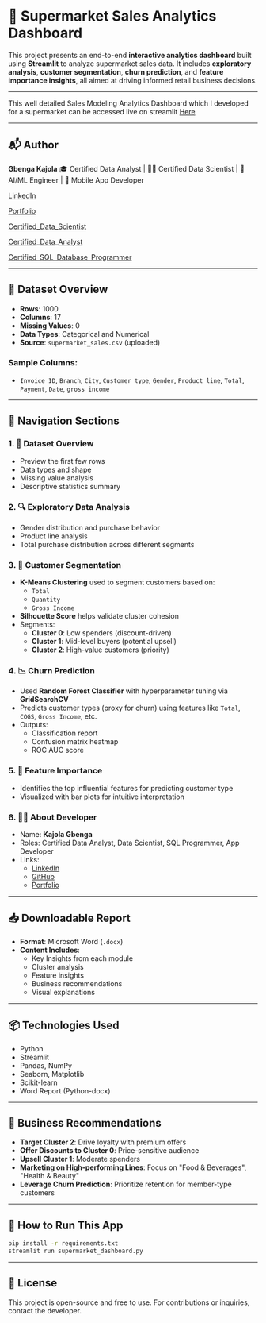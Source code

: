 
# 🛒 Supermarket Sales Analytics Dashboard

This project presents an end-to-end **interactive analytics dashboard** built using **Streamlit** to analyze supermarket sales data. It includes **exploratory analysis**, **customer segmentation**, **churn prediction**, and **feature importance insights**, all aimed at driving informed retail business decisions.

---

This well detailed Sales Modeling Analytics Dashboard which I developed for a supermarket can be accessed live on streamlit [Here](https://salesmodelling.streamlit.app/)

---

## 📬 Author

**Gbenga Kajola**
🎓 Certified Data Analyst | 👨‍💻 Certified Data Scientist | 🧠 AI/ML Engineer | 📱 Mobile App Developer 

[LinkedIn](https://www.linkedin.com/in/kajolagbenga)

[Portfolio](https://kajolagbenga.netlify.app)

[Certified_Data_Scientist](https://www.datacamp.com/certificate/DSA0012312825030)

[Certified_Data_Analyst](https://www.datacamp.com/certificate/DAA0018583322187)

[Certified_SQL_Database_Programmer](https://www.datacamp.com/certificate/SQA0019722049554)


---

## 📁 Dataset Overview

- **Rows**: 1000
- **Columns**: 17
- **Missing Values**: 0
- **Data Types**: Categorical and Numerical
- **Source**: `supermarket_sales.csv` (uploaded)

### Sample Columns:
- `Invoice ID`, `Branch`, `City`, `Customer type`, `Gender`, `Product line`, `Total`, `Payment`, `Date`, `gross income`

---

## 🧭 Navigation Sections

### 1. 📄 Dataset Overview
- Preview the first few rows
- Data types and shape
- Missing value analysis
- Descriptive statistics summary

### 2. 🔍 Exploratory Data Analysis
- Gender distribution and purchase behavior
- Product line analysis
- Total purchase distribution across different segments

### 3. 🧮 Customer Segmentation
- **K-Means Clustering** used to segment customers based on:
  - `Total`
  - `Quantity`
  - `Gross Income`
- **Silhouette Score** helps validate cluster cohesion
- Segments:
  - **Cluster 0**: Low spenders (discount-driven)
  - **Cluster 1**: Mid-level buyers (potential upsell)
  - **Cluster 2**: High-value customers (priority)

### 4. 📉 Churn Prediction
- Used **Random Forest Classifier** with hyperparameter tuning via **GridSearchCV**
- Predicts customer types (proxy for churn) using features like `Total`, `COGS`, `Gross Income`, etc.
- Outputs:
  - Classification report
  - Confusion matrix heatmap
  - ROC AUC score

### 5. 📌 Feature Importance
- Identifies the top influential features for predicting customer type
- Visualized with bar plots for intuitive interpretation

### 6. 👨‍💻 About Developer
- Name: **Kajola Gbenga**
- Roles: Certified Data Analyst, Data Scientist, SQL Programmer, App Developer
- Links:
  - [LinkedIn](https://www.linkedin.com/in/kajolagbenga)
  - [GitHub](https://github.com/prodigy234)
  - [Portfolio](https://kajolagbenga.netlify.app/)

---

## 📥 Downloadable Report

- **Format**: Microsoft Word (`.docx`)
- **Content Includes**:
  - Key Insights from each module
  - Cluster analysis
  - Feature insights
  - Business recommendations
  - Visual explanations

---

## 📦 Technologies Used

- Python
- Streamlit
- Pandas, NumPy
- Seaborn, Matplotlib
- Scikit-learn
- Word Report (Python-docx)

---

## 🧠 Business Recommendations

- **Target Cluster 2**: Drive loyalty with premium offers
- **Offer Discounts to Cluster 0**: Price-sensitive audience
- **Upsell Cluster 1**: Moderate spenders
- **Marketing on High-performing Lines**: Focus on "Food & Beverages", "Health & Beauty"
- **Leverage Churn Prediction**: Prioritize retention for member-type customers

---

## 🏁 How to Run This App

```bash
pip install -r requirements.txt
streamlit run supermarket_dashboard.py
```

---

## 📃 License

This project is open-source and free to use. For contributions or inquiries, contact the developer.


